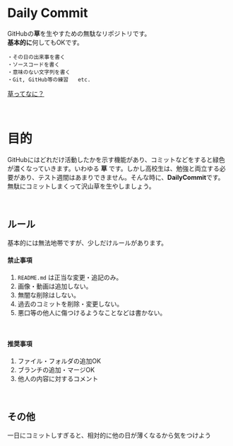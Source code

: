 # Daily Commit
GitHubの**草**を生やすための無駄なリポジトリです。  
**基本的に**何してもOKです。  


```
・その日の出来事を書く
・ソースコードを書く
・意味のない文字列を書く
・Git, GitHub等の練習   etc.
```

[草ってなに？](https://www.google.com/search?q=GitHub+%E8%8D%89+%E3%81%A8%E3%81%AF)

<br>

# 目的
GitHubにはどれだけ活動したかを示す機能があり、コミットなどをすると緑色が濃くなっていきます。いわゆる **草** です。しかし高校生は、勉強と両立する必要があり、テスト週間はあまりできません。そんな時に、**DailyCommit**です。無駄にコミットしまくって沢山草を生やしましょう。

<br>

## ルール
基本的には無法地帯ですが、少しだけルールがあります。  

#### 禁止事項
1. `README.md` は正当な変更・追記のみ。
2. 画像・動画は追加しない。
3. 無闇な削除はしない。
4. 過去のコミットを削除・変更しない。
5. 悪口等の他人に傷つけるようなことなどは書かない。

<br>

#### 推奨事項
1. ファイル・フォルダの追加OK
2. ブランチの追加・マージOK
3. 他人の内容に対するコメント

<br>

## その他
一日にコミットしすぎると、相対的に他の日が薄くなるから気をつけよう
